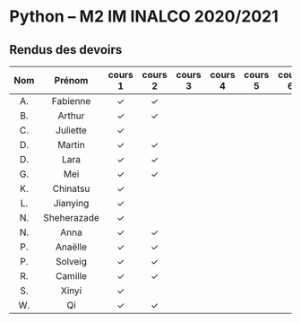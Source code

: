 
# Python – M2 IM INALCO 2020/2021
## Rendus des devoirs

| Nom | Prénom   | cours 1 | cours 2 | cours 3 | cours 4 | cours 5 | cours 6 |
|:---:|:--------:|  :-------:|:-------:|:-------:|:-------:|:-------:|:-------:|
|  A. |Fabienne  |✓        |✓        |         |         |         |         |
|  B. |Arthur    |✓        |✓        |         |         |         |         |
|  C. |Juliette  |✓        |         |         |         |         |         |
|  D. |Martin    |✓        |✓        |         |         |         |         |
|  D. |Lara      |✓        |✓        |         |         |         |         |
|  G. |Mei       |✓        |✓        |         |         |         |         |
|  K. |Chinatsu  |✓        |         |         |         |         |         |
|  L. |Jianying  |✓        |         |         |         |         |         |
|  N. |Sheherazade|✓        |         |         |         |         |         |
|  N. |Anna      |✓        |✓        |         |         |         |         |
|  P. |Anaëlle   |✓        |✓        |         |         |         |         |
|  P. |Solveig   |✓        |✓        |         |         |         |         |
|  R. |Camille   |✓        |✓        |         |         |         |         |
|  S. |Xinyi     |✓        |         |         |         |         |         |
|  W. |Qi        |✓        |✓        |         |         |         |         |
